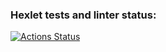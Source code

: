 ### Hexlet tests and linter status:
[![Actions Status](https://github.com/Nadezhda18/qa-engineer-project-85/actions/workflows/hexlet-check.yml/badge.svg)](https://github.com/Nadezhda18/qa-engineer-project-85/actions)